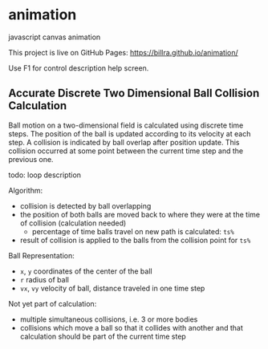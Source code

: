 # animation
javascript canvas animation

This project is live on GitHub Pages: https://billra.github.io/animation/

Use F1 for control description help screen.

## Accurate Discrete Two Dimensional Ball Collision Calculation

Ball motion on a two-dimensional field is calculated using discrete time steps.
The position of the ball is updated according to its velocity at each step.
A collision is indicated by ball overlap after position update.
This collision occurred at some point between the current time step and the previous one.

todo: loop description

Algorithm:
- collision is detected by ball overlapping
- the position of both balls are moved back to where they were at the time of collision (calculation needed)
  - percentage of time balls travel on new path is calculated: `ts%`
- result of collision is applied to the balls from the collision point for `ts%`

Ball Representation:
- `x`, `y` coordinates of the center of the ball
- `r` radius of ball
- `vx`, `vy` velocity of ball, distance traveled in one time step

Not yet part of calculation:
- multiple simultaneous collisions, i.e. 3 or more bodies
- collisions which move a ball so that it collides with another and that calculation should be part of the current time step
